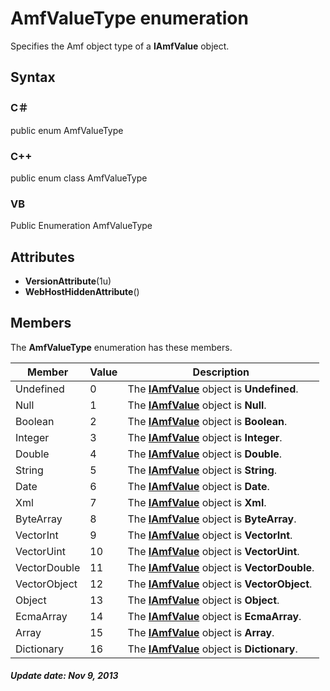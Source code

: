 # AmfValueType enumeration
Specifies the Amf object type of a **IAmfValue** object.

## Syntax

### C＃
public enum AmfValueType

### C++
public enum class AmfValueType

### VB
Public Enumeration AmfValueType

## Attributes

- **VersionAttribute**(1u)
- **WebHostHiddenAttribute**()

## Members
The **AmfValueType** enumeration has these members.

Member      |Value|Description
------------|-----|-----------
Undefined   |0    |The **[IAmfValue](Root.IAmfValue.md)** object is **Undefined**.
Null        |1    |The **[IAmfValue](Root.IAmfValue.md)** object is **Null**.
Boolean     |2    |The **[IAmfValue](Root.IAmfValue.md)** object is **Boolean**.
Integer     |3    |The **[IAmfValue](Root.IAmfValue.md)** object is **Integer**.
Double      |4    |The **[IAmfValue](Root.IAmfValue.md)** object is **Double**.
String      |5    |The **[IAmfValue](Root.IAmfValue.md)** object is **String**.
Date        |6    |The **[IAmfValue](Root.IAmfValue.md)** object is **Date**.
Xml         |7    |The **[IAmfValue](Root.IAmfValue.md)** object is **Xml**.
ByteArray   |8    |The **[IAmfValue](Root.IAmfValue.md)** object is **ByteArray**.
VectorInt   |9    |The **[IAmfValue](Root.IAmfValue.md)** object is **VectorInt**.
VectorUint  |10   |The **[IAmfValue](Root.IAmfValue.md)** object is **VectorUint**.
VectorDouble|11   |The **[IAmfValue](Root.IAmfValue.md)** object is **VectorDouble**.
VectorObject|12   |The **[IAmfValue](Root.IAmfValue.md)** object is **VectorObject**.
Object      |13   |The **[IAmfValue](Root.IAmfValue.md)** object is **Object**.
EcmaArray   |14   |The **[IAmfValue](Root.IAmfValue.md)** object is **EcmaArray**.
Array       |15   |The **[IAmfValue](Root.IAmfValue.md)** object is **Array**.
Dictionary  |16   |The **[IAmfValue](Root.IAmfValue.md)** object is **Dictionary**.

##### Update date: Nov 9, 2013